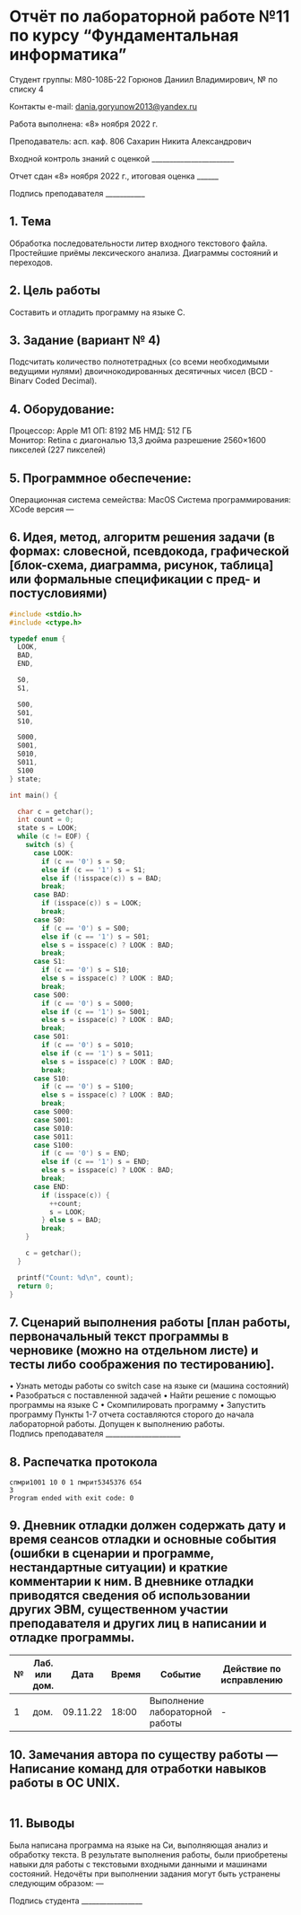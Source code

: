  # Отчёт по лабораторной работе №11 по курсу “Фундаментальная информатика”

Студент группы: М80-108Б-22 Горюнов Даниил Владимирович, № по списку 4 

Контакты e-mail: dania.goryunow2013@yandex.ru

Работа выполнена: «8» ноября 2022 г.

Преподаватель: асп. каф. 806 Сахарин Никита Александрович

Входной контроль знаний с оценкой _______________________

Отчет сдан «8» ноября 2022 г., итоговая оценка ______

Подпись преподавателя ___________


## 1. Тема
Обработка последовательности литер входного текстового файла. Простейшие приёмы лексического анализа. Диаграммы состояний и переходов.
## 2. Цель работы
Составить и отладить программу на языке C.
## 3. Задание (вариант № 4)
Подсчитать количество полнотетрадных (со всеми необходимыми ведущими нулями) двоичнокодированных десятичных чисел (BCD - Binarv Coded Decimal).
## 4. Оборудование:
Процессор: Apple M1
ОП: 8192 МБ
НМД: 512 ГБ  
Монитор: Retina c диагональю 13,3 дюйма разрешение 2560×1600 пикселей (227 пикселей)
## 5. Программное обеспечение:
Операционная система семейства: MacOS 
Система программирования: XCode версия — 
## 6. Идея, метод, алгоритм решения задачи (в формах: словесной, псевдокода, графической [блок-схема, диаграмма, рисунок, таблица] или формальные спецификации с пред- и постусловиями)
```c:/Lab-11/main.c
#include <stdio.h>
#include <ctype.h>

typedef enum {
  LOOK,
  BAD,
  END,

  S0,
  S1,

  S00,
  S01,
  S10,

  S000,
  S001,
  S010,
  S011,
  S100
} state;

int main() {

  char c = getchar();
  int count = 0;
  state s = LOOK;
  while (c != EOF) {
    switch (s) {
      case LOOK:
        if (c == '0') s = S0;
        else if (c == '1') s = S1;
        else if (!isspace(c)) s = BAD;
        break;
      case BAD:
        if (isspace(c)) s = LOOK;
        break;
      case S0:
        if (c == '0') s = S00;
        else if (c == '1') s = S01;
        else s = isspace(c) ? LOOK : BAD;
        break;
      case S1:
        if (c == '0') s = S10;
        else s = isspace(c) ? LOOK : BAD;
        break;
      case S00:
        if (c == '0') s = S000;
        else if (c == '1') s= S001;
        else s = isspace(c) ? LOOK : BAD;
        break;
      case S01:
        if (c == '0') s = S010;
        else if (c == '1') s = S011;
        else s = isspace(c) ? LOOK : BAD;
        break;
      case S10:
        if (c == '0') s = S100;
        else s = isspace(c) ? LOOK : BAD;
        break;
      case S000:
      case S001:
      case S010:
      case S011:
      case S100:
        if (c == '0') s = END;
        else if (c == '1') s = END;
        else s = isspace(c) ? LOOK : BAD;
        break;
      case END:
        if (isspace(c)) {
          ++count;
          s = LOOK;
        } else s = BAD;
        break;
    }

    c = getchar();
  }

  printf("Count: %d\n", count);
  return 0;
}

```

## 7. Сценарий выполнения работы [план работы, первоначальный текст программы в черновике (можно на отдельном листе) и тесты либо соображения по тестированию]. 
• Узнать методы работы со switch case на языке си (машина состояний)
• Разобраться с поставленной задачей
• Найти решение с помощью программы на языке С
•	Скомпилировать программу
•	Запустить программу
Пункты 1-7 отчета составляются сторого до начала лабораторной работы.
Допущен к выполнению работы.  
Подпись преподавателя _____________________
## 8. Распечатка протокола 
```
спмри1001 10 0 1 пмрит5345376 654 
3
Program ended with exit code: 0
```
## 9. Дневник отладки должен содержать дату и время сеансов отладки и основные события (ошибки в сценарии и программе, нестандартные ситуации) и краткие комментарии к ним. В дневнике отладки приводятся сведения об использовании других ЭВМ, существенном участии преподавателя и других лиц в написании и отладке программы.

| № |  Лаб. или дом. | Дата | Время | Событие | Действие по исправлению | Примечание |
| ------ | ------ | ------ | ------ | ------ | ------ | ------ |
| 1 | дом. | 09.11.22 | 18:00 | Выполнение лабораторной работы | - | - |
## 10. Замечания автора по существу работы — Написание команд для отработки навыков работы в ОС UNIX.
```

```
## 11. Выводы
Была написана программа на языке на Си, выполняющая анализ и обработку текста. В результате выполнения работы, были приобретены навыки для работы с текстовыми входными данными и машинами состояний.
Недочёты при выполнении задания могут быть устранены следующим образом: —

Подпись студента _________________




